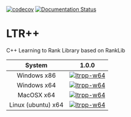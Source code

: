 [![codecov](https://codecov.io/gh/marcosfpr/ltrpp/branch/master/graph/badge.svg?token=NJxMhLPfIY)](https://codecov.io/gh/marcosfpr/ltrpp)
[![Documentation Status](https://readthedocs.org/projects/ltr/badge/?version=latest)](https://ltr.readthedocs.io/en/latest/?badge=latest)

# LTR++

C++ Learning to Rank Library based on RankLib

|       System       | 1.0.0 |
|:------------------:|:-----:|
|     Windows x86    |  [![ltrpp-w64](https://img.shields.io/badge/build-passing-brightgreen)](https://github.com/marcosfpr/ltrpp) |
|     Windows x64    |  [![ltrpp-w64](https://img.shields.io/badge/build-failed-red)](https://github.com/marcosfpr/ltrpp)|
|     MacOSX x64     |  [![ltrpp-w64](https://img.shields.io/badge/build-passing-brightgreen)](https://github.com/marcosfpr/ltrpp) |
| Linux (ubuntu) x64 |  [![ltrpp-w64](https://img.shields.io/badge/build-passing-brightgreen)](https://github.com/marcosfpr/ltrpp) |